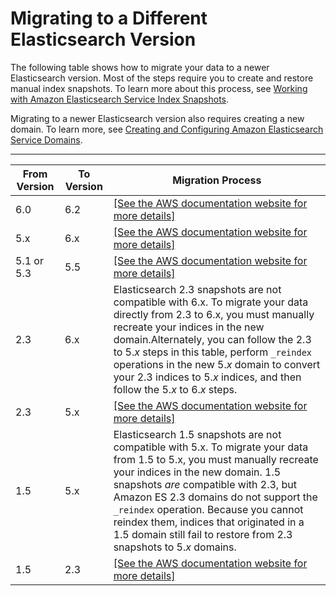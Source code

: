 # Migrating to a Different Elasticsearch Version<a name="es-version-migration"></a>

The following table shows how to migrate your data to a newer Elasticsearch version\. Most of the steps require you to create and restore manual index snapshots\. To learn more about this process, see [Working with Amazon Elasticsearch Service Index Snapshots](es-managedomains-snapshots.md)\.

Migrating to a newer Elasticsearch version also requires creating a new domain\. To learn more, see [Creating and Configuring Amazon Elasticsearch Service Domains](es-createupdatedomains.md)\.


****  

| From Version | To Version | Migration Process | 
| --- | --- | --- | 
| 6\.0 | 6\.2 |  [\[See the AWS documentation website for more details\]](http://docs.aws.amazon.com/elasticsearch-service/latest/developerguide/es-version-migration.html)  | 
| 5\.x | 6\.x |  [\[See the AWS documentation website for more details\]](http://docs.aws.amazon.com/elasticsearch-service/latest/developerguide/es-version-migration.html)  | 
| 5\.1 or 5\.3 | 5\.5 |  [\[See the AWS documentation website for more details\]](http://docs.aws.amazon.com/elasticsearch-service/latest/developerguide/es-version-migration.html)  | 
| 2\.3 | 6\.x | Elasticsearch 2\.3 snapshots are not compatible with 6\.x\. To migrate your data directly from 2\.3 to 6\.x, you must manually recreate your indices in the new domain\.Alternately, you can follow the 2\.3 to 5\.*x* steps in this table, perform `_reindex` operations in the new 5\.*x* domain to convert your 2\.3 indices to 5\.*x* indices, and then follow the 5\.*x* to 6\.*x* steps\. | 
| 2\.3 | 5\.x |  [\[See the AWS documentation website for more details\]](http://docs.aws.amazon.com/elasticsearch-service/latest/developerguide/es-version-migration.html)  | 
| 1\.5 | 5\.x | Elasticsearch 1\.5 snapshots are not compatible with 5\.x\. To migrate your data from 1\.5 to 5\.x, you must manually recreate your indices in the new domain\.  1\.5 snapshots *are* compatible with 2\.3, but Amazon ES 2\.3 domains do not support the `_reindex` operation\. Because you cannot reindex them, indices that originated in a 1\.5 domain still fail to restore from 2\.3 snapshots to 5\.*x* domains\.  | 
| 1\.5 | 2\.3 |  [\[See the AWS documentation website for more details\]](http://docs.aws.amazon.com/elasticsearch-service/latest/developerguide/es-version-migration.html)  | 